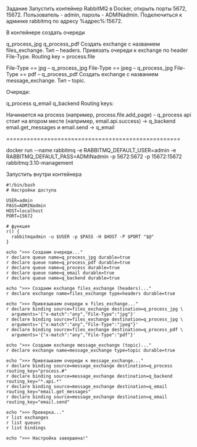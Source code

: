Задание
Запустить контейнер RabbitMQ в Docker, открыть порты 5672, 15672. Пользователь - admin, пароль - ADMINadmin. Подключиться к админке rabbitmq по адресу %адрес%:15672.

В контейнере создать очереди

q_process_jpg
q_process_pdf
Создать exchange с названием files_exchange. Тип – headers. Привязать очереди к exchange по header File-Type. Routing key = process.file

File-Type == jpg – q_process_jpg
File-Type == jpeg – q_process_jpg
File-Type == pdf – q_process_pdf
Создать exchange с названием message_exchange. Тип – topic.

Очереди:

q_process
q_email
q_backend
Routing keys:

Начинается на process (например, process.file.add_page) - q_process
api стоит на втором месте (например, email.api.success) -> q_backend
email.get_messages и email.send -> q_email


===================================================

docker run --name rabbitmq -e RABBITMQ_DEFAULT_USER=admin -e RABBITMQ_DEFAULT_PASS=ADMINadmin -p 5672:5672 -p 15672:15672 rabbitmq:3.10-management


Запустить внутри контейнера
```
#!/bin/bash
# Настройки доступа

USER=admin
PASS=ADMINadmin
HOST=localhost
PORT=15672

# функция
r() {
  rabbitmqadmin -u $USER -p $PASS -H $HOST -P $PORT "$@"
}

echo ">>> Создаем очереди..."
r declare queue name=q_process_jpg durable=true
r declare queue name=q_process_pdf durable=true
r declare queue name=q_process durable=true
r declare queue name=q_email durable=true
r declare queue name=q_backend durable=true

echo ">>> Создаем exchange files_exchange (headers)..."
r declare exchange name=files_exchange type=headers durable=true

echo ">>> Привязываем очереди к files_exchange..."
r declare binding source=files_exchange destination=q_process_jpg \
  arguments='{"x-match":"any","File-Type":"jpg"}'
r declare binding source=files_exchange destination=q_process_jpg \
  arguments='{"x-match":"any","File-Type":"jpeg"}'
r declare binding source=files_exchange destination=q_process_pdf \
  arguments='{"x-match":"any","File-Type":"pdf"}'

echo ">>> Создаем exchange message_exchange (topic)..."
r declare exchange name=message_exchange type=topic durable=true

echo ">>> Привязываем очереди к message_exchange..."
r declare binding source=message_exchange destination=q_process routing_key="process.#"
r declare binding source=message_exchange destination=q_backend routing_key="*.api.*"
r declare binding source=message_exchange destination=q_email routing_key="email.get_messages"
r declare binding source=message_exchange destination=q_email routing_key="email.send"

echo ">>> Проверка..."
r list exchanges
r list queues
r list bindings

echo ">>> Настройка завершена!"

```

